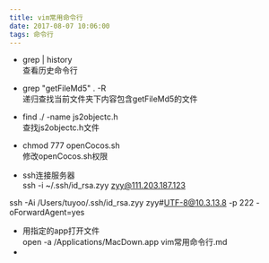 ```yaml
---
title: vim常用命令行
date: 2017-08-07 10:06:00
tags: 命令行
---
```


* grep | history    
查看历史命令行   

* grep "getFileMd5" . -R   
递归查找当前文件夹下内容包含getFileMd5的文件  

* find ./ -name js2objectc.h   
查找js2objectc.h文件  

* chmod 777 openCocos.sh   
修改openCocos.sh权限  

* ssh连接服务器  
 ssh -i ~/.ssh/id_rsa.zyy zyy@111.203.187.123

 ssh -Ai /Users/tuyoo/.ssh/id_rsa.zyy zyy#UTF-8@10.3.13.8 -p 222 -oForwardAgent=yes
 
* 用指定的app打开文件  
  open -a /Applications/MacDown.app vim常用命令行.md  
* 



  


